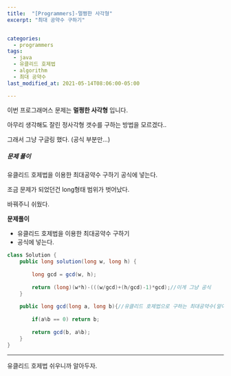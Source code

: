 ```yaml
---
title:  "[Programmers]-멀쩡한 사각형"
excerpt: "최대 공약수 구하기"


categories:
  - programmers
tags:
  - java
  - 유클리드 호제법
  - algorithm
  - 최대 공약수
last_modified_at: 2021-05-14T08:06:00-05:00

---
```



이번 프로그래머스 문제는 **멀쩡한 사각형** 입니다.

아무리 생각해도 잘린 정사각형 갯수를 구하는 방법을
모르겠다..

그래서 그냥 구글링 했다. (공식 부분만...)

##### 문제 풀이

유클리드 호제법을 이용한 최대공약수 구하기
공식에 넣는다.

조금 문제가 되었던건 long형태
범위가 벗어났다.

바꿔주니 쉬웠다.

**문제풀이**
- 유클리드 호제법을 이용한 최대공약수 구하기
- 공식에 넣는다.


```java
class Solution {
    public long solution(long w, long h) {
        
        long gcd = gcd(w, h);
        
        return (long)(w*h)-(((w/gcd)+(h/gcd)-1)*gcd);//이게 그냥 공식
    }
    
    public long gcd(long a, long b){//유클리드 호제법으로 구하는 최대공약수(알아두면 좋으니 외우자)
        
        if(a%b == 0) return b;
        
        return gcd(b, a%b);
    }
}

```

---


유클리드 호제법 쉬우니까 알아두자.


